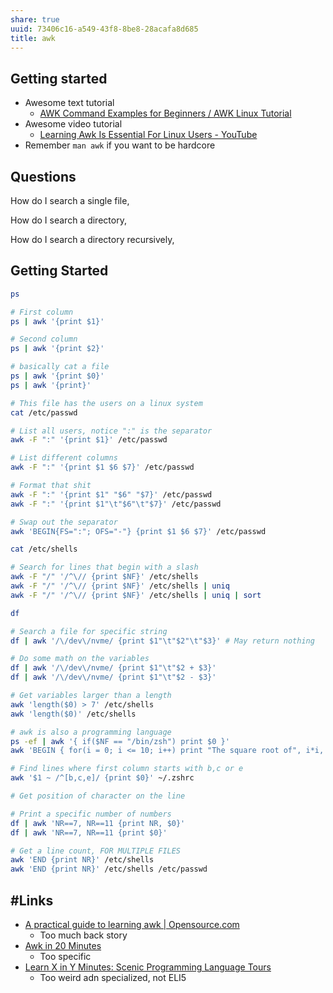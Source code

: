 ```yaml
---
share: true
uuid: 73406c16-a549-43f8-8be8-28acafa8d685
title: awk
---
```

## Getting started

* Awesome text tutorial
  * [AWK Command Examples for Beginners / AWK Linux Tutorial](https://bytexd.com/awk-command-examples-tutorial/)
* Awesome video tutorial
  * [Learning Awk Is Essential For Linux Users - YouTube](https://www.youtube.com/watch?v=9YOZmI-zWok)
* Remember `man awk` if you want to be hardcore
 
## Questions

How do I search a single file,

How do I search a directory,

How do I search a directory recursively,

## Getting Started

``` bash
ps

# First column
ps | awk '{print $1}'

# Second column
ps | awk '{print $2}'

# basically cat a file
ps | awk '{print $0}'
ps | awk '{print}'

# This file has the users on a linux system
cat /etc/passwd

# List all users, notice ":" is the separator
awk -F ":" '{print $1}' /etc/passwd

# List different columns
awk -F ":" '{print $1 $6 $7}' /etc/passwd

# Format that shit
awk -F ":" '{print $1" "$6" "$7}' /etc/passwd
awk -F ":" '{print $1"\t"$6"\t"$7}' /etc/passwd

# Swap out the separator
awk 'BEGIN{FS=":"; OFS="-"} {print $1 $6 $7}' /etc/passwd

cat /etc/shells

# Search for lines that begin with a slash
awk -F "/" '/^\// {print $NF}' /etc/shells
awk -F "/" '/^\// {print $NF}' /etc/shells | uniq
awk -F "/" '/^\// {print $NF}' /etc/shells | uniq | sort

df

# Search a file for specific string
df | awk '/\/dev\/nvme/ {print $1"\t"$2"\t"$3}' # May return nothing

# Do some math on the variables
df | awk '/\/dev\/nvme/ {print $1"\t"$2 + $3}'
df | awk '/\/dev\/nvme/ {print $1"\t"$2 - $3}'

# Get variables larger than a length
awk 'length($0) > 7' /etc/shells
awk 'length($0)' /etc/shells

# awk is also a programming language
ps -ef | awk '{ if($NF == "/bin/zsh") print $0 }'
awk 'BEGIN { for(i = 0; i <= 10; i++) print "The square root of", i*i, "is", i}'

# Find lines where first column starts with b,c or e
awk '$1 ~ /^[b,c,e]/ {print $0}' ~/.zshrc

# Get position of character on the line

# Print a specific number of numbers
df | awk 'NR==7, NR==11 {print NR, $0}'
df | awk 'NR==7, NR==11 {print $0}'

# Get a line count, FOR MULTIPLE FILES
awk 'END {print NR}' /etc/shells
awk 'END {print NR}' /etc/shells /etc/passwd
```

## #Links

* [A practical guide to learning awk | Opensource.com](https://opensource.com/article/20/9/awk-ebook)
  * Too much back story
* [Awk in 20 Minutes](https://ferd.ca/awk-in-20-minutes.html)
  * Too specific
* [Learn X in Y Minutes: Scenic Programming Language Tours](https://learnxinyminutes.com/docs/awk/)
  * Too weird adn specialized, not ELI5